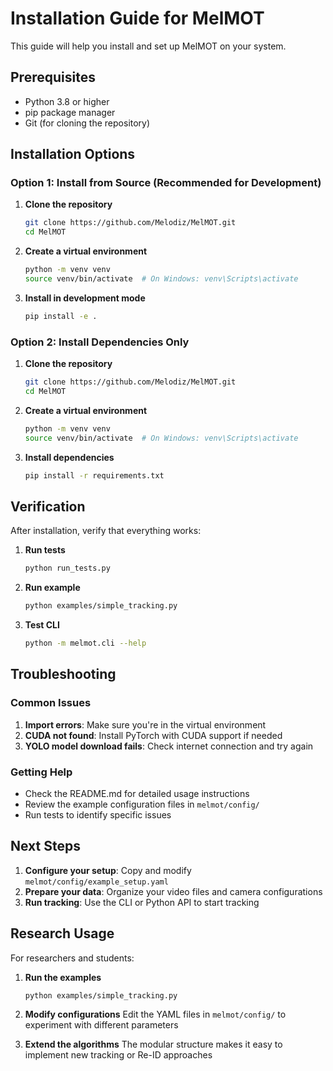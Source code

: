 # Installation Guide for MelMOT

This guide will help you install and set up MelMOT on your system.

## Prerequisites

- Python 3.8 or higher
- pip package manager
- Git (for cloning the repository)

## Installation Options

### Option 1: Install from Source (Recommended for Development)

1. **Clone the repository**
   ```bash
   git clone https://github.com/Melodiz/MelMOT.git
   cd MelMOT
   ```

2. **Create a virtual environment**
   ```bash
   python -m venv venv
   source venv/bin/activate  # On Windows: venv\Scripts\activate
   ```

3. **Install in development mode**
   ```bash
   pip install -e .
   ```

### Option 2: Install Dependencies Only

1. **Clone the repository**
   ```bash
   git clone https://github.com/Melodiz/MelMOT.git
   cd MelMOT
   ```

2. **Create a virtual environment**
   ```bash
   python -m venv venv
   source venv/bin/activate  # On Windows: venv\Scripts\activate
   ```

3. **Install dependencies**
   ```bash
   pip install -r requirements.txt
   ```

## Verification

After installation, verify that everything works:

1. **Run tests**
   ```bash
   python run_tests.py
   ```

2. **Run example**
   ```bash
   python examples/simple_tracking.py
   ```

3. **Test CLI**
   ```bash
   python -m melmot.cli --help
   ```

## Troubleshooting

### Common Issues

1. **Import errors**: Make sure you're in the virtual environment
2. **CUDA not found**: Install PyTorch with CUDA support if needed
3. **YOLO model download fails**: Check internet connection and try again

### Getting Help

- Check the README.md for detailed usage instructions
- Review the example configuration files in `melmot/config/`
- Run tests to identify specific issues

## Next Steps

1. **Configure your setup**: Copy and modify `melmot/config/example_setup.yaml`
2. **Prepare your data**: Organize your video files and camera configurations
3. **Run tracking**: Use the CLI or Python API to start tracking

## Research Usage

For researchers and students:

1. **Run the examples**
   ```bash
   python examples/simple_tracking.py
   ```

2. **Modify configurations**
   Edit the YAML files in `melmot/config/` to experiment with different parameters

3. **Extend the algorithms**
   The modular structure makes it easy to implement new tracking or Re-ID approaches
